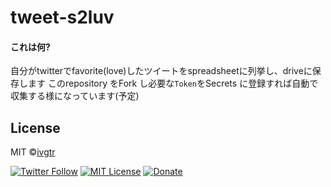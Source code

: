# tweet-s2luv

#### これは何?  
自分がtwitterでfavorite(love)したツイートをspreadsheetに列挙し、driveに保存します
このrepository をFork し必要な`Token`をSecrets に登録すれば自動で収集する様になっています(予定)


## License
MIT ©[ivgtr](https://github.com/ivgtr)


[![Twitter Follow](https://img.shields.io/twitter/follow/mawaru_hana?style=social)](https://twitter.com/mawaru_hana) [![MIT License](http://img.shields.io/badge/license-MIT-blue.svg?style=flat)](LICENSE) [![Donate](https://img.shields.io/badge/%EF%BC%84-support-green.svg?style=flat-square)](https://www.buymeacoffee.com/ivgtr)  
